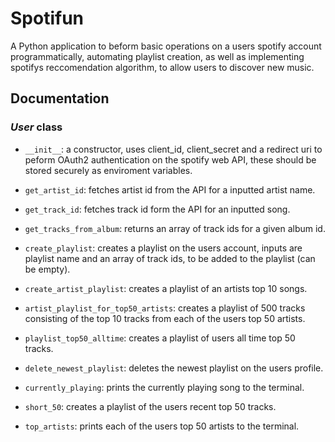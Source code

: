 # Spotifun

A Python application to beform basic operations on a users spotify account programmatically, automating playlist creation, as well as implementing spotifys reccomendation algorithm, to allow users to discover new music.

## Documentation

### *User* class
- `__init__`: a constructor, uses client_id, client_secret and a redirect uri to peform OAuth2 authentication on the spotify web API, these should be stored securely as enviroment variables.

- `get_artist_id`: fetches artist id from the API for a inputted artist name.

- `get_track_id`: fetches track id form the API for an inputted song.

- `get_tracks_from_album`: returns an array of track ids for a given album id.

- `create_playlist`: creates a playlist on the users account, inputs are playlist name and an array of track ids, to be added to the playlist (can be empty).

- `create_artist_playlist`: creates a playlist of an artists top 10 songs.

- `artist_playlist_for_top50_artists`: creates a playlist of 500 tracks consisting of the top 10 tracks from each of the users top 50 artists.

- `playlist_top50_alltime`: creates a playlist of users all time top 50 tracks.

- `delete_newest_playlist`: deletes the newest playlist on the users profile.

- `currently_playing`: prints the currently playing song to the terminal.

- `short_50`: creates a playlist of the users recent top 50 tracks.

- `top_artists`: prints each of the users top 50 artists to the terminal.


